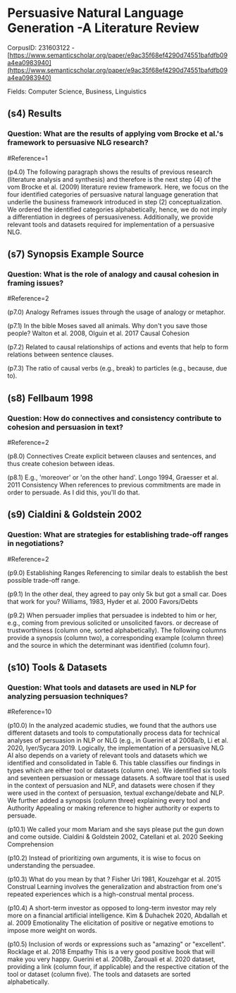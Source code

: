 # Persuasive Natural Language Generation -A Literature Review

CorpusID: 231603122 - [https://www.semanticscholar.org/paper/e9ac35f68ef4290d74551bafdfb09a4ea0983940](https://www.semanticscholar.org/paper/e9ac35f68ef4290d74551bafdfb09a4ea0983940)

Fields: Computer Science, Business, Linguistics

## (s4) Results
### Question: What are the results of applying vom Brocke et al.'s framework to persuasive NLG research?

#Reference=1

(p4.0) The following paragraph shows the results of previous research (literature analysis and synthesis) and therefore is the next step (4) of the vom Brocke et al. (2009) literature review framework. Here, we focus on the four identified categories of persuasive natural language generation that underlie the business framework introduced in step (2) conceptualization. We ordered the identified categories alphabetically, hence, we do not imply a differentiation in degrees of persuasiveness. Additionally, we provide relevant tools and datasets required for implementation of a persuasive NLG.
## (s7) Synopsis Example Source
### Question: What is the role of analogy and causal cohesion in framing issues?

#Reference=2

(p7.0) Analogy Reframes issues through the usage of analogy or metaphor.

(p7.1) In the bible Moses saved all animals. Why don't you save those people? Walton et al. 2008, Olguin et al. 2017 Causal Cohesion

(p7.2) Related to causal relationships of actions and events that help to form relations between sentence clauses.

(p7.3) The ratio of causal verbs (e.g., break) to particles (e.g., because, due to).
## (s8) Fellbaum 1998
### Question: How do connectives and consistency contribute to cohesion and persuasion in text?

#Reference=2

(p8.0) Connectives Create explicit between clauses and sentences, and thus create cohesion between ideas.

(p8.1) E.g., 'moreover' or 'on the other hand'. Longo 1994, Graesser et al. 2011 Consistency When references to previous commitments are made in order to persuade. As I did this, you'll do that.
## (s9) Cialdini & Goldstein 2002
### Question: What are strategies for establishing trade-off ranges in negotiations?

#Reference=2

(p9.0) Establishing Ranges Referencing to similar deals to establish the best possible trade-off range.

(p9.1) In the other deal, they agreed to pay only 5k but got a small car. Does that work for you? Williams, 1983, Hyder et al. 2000 Favors/Debts

(p9.2) When persuader implies that persuadee is indebted to him or her, e.g., coming from previous solicited or unsolicited favors. or decrease of trustworthiness (column one, sorted alphabetically). The following columns provide a synopsis (column two), a corresponding example (column three) and the source in which the determinant was identified (column four). 
## (s10) Tools & Datasets
### Question: What tools and datasets are used in NLP for analyzing persuasion techniques?

#Reference=10

(p10.0) In the analyzed academic studies, we found that the authors use different datasets and tools to computationally process data for technical analyses of persuasion in NLP or NLG (e.g., in Guerini et al 2008a/b, Li et al. 2020, Iyer/Sycara 2019. Logically, the implementation of a persuasive NLG AI also depends on a variety of relevant tools and datasets which we identified and consolidated in Table 6. This table classifies our findings in types which are either tool or datasets (column one). We identified six tools and seventeen persuasion or message datasets. A software tool that is used in the context of persuasion and NLP, and datasets were chosen if they were used in the context of persuasion, textual exchange/debate and NLP. We further added a synopsis (column three) explaining every tool and Authority Appealing or making reference to higher authority or experts to persuade.

(p10.1) We called your mom Mariam and she says please put the gun down and come outside. Cialdini & Goldstein 2002, Catellani et al. 2020 Seeking Comprehension

(p10.2) Instead of prioritizing own arguments, it is wise to focus on understanding the persuadee.

(p10.3) What do you mean by that ? Fisher Uri 1981, Kouzehgar et al. 2015 Construal Learning involves the generalization and abstraction from one's repeated experiences which is a high-construal mental process.

(p10.4) A short-term investor as opposed to long-term investor may rely more on a financial artificial intelligence. Kim & Duhachek 2020, Abdallah et al. 2009 Emotionality The elicitation of positive or negative emotions to impose more weight on words.

(p10.5) Inclusion of words or expressions such as "amazing" or "excellent". Rocklage et al. 2018 Empathy This is a very good positive book that will make you very happy. Guerini et al. 2008b, Zarouali et al. 2020 dataset, providing a link (column four, if applicable) and the respective citation of the tool or dataset (column five). The tools and datasets are sorted alphabetically. 
